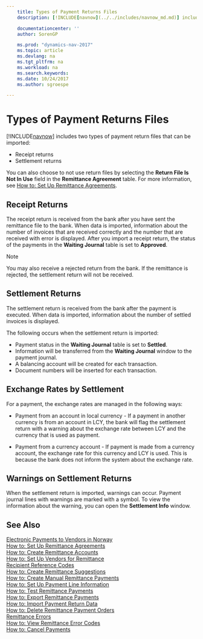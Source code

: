 ```yaml
---
    title: Types of Payment Returns Files
    description: [!INCLUDE[navnow](../../includes/navnow_md.md)] includes two types of payment return files that can be imported:

    documentationcenter: ''
    author: SorenGP

    ms.prod: "dynamics-nav-2017"
    ms.topic: article
    ms.devlang: na
    ms.tgt_pltfrm: na
    ms.workload: na
    ms.search.keywords:
    ms.date: 10/24/2017
    ms.author: sgroespe

---
```

# Types of Payment Returns Files
[!INCLUDE[navnow](../../includes/navnow_md.md)] includes two types of payment return files that can be imported:  

- Receipt returns  
- Settlement returns  

You can also choose to not use return files by selecting the **Return File Is Not In Use** field in the **Remittance Agreement** table. For more information, see [How to: Set Up Remittance Agreements](how-to-set-up-remittance-agreements.md).  

## Receipt Returns  
The receipt return is received from the bank after you have sent the remittance file to the bank. When data is imported, information about the number of invoices that are received correctly and the number that are received with error is displayed. After you import a receipt return, the status of the payments in the **Waiting Journal** table is set to **Approved**.  

> [!NOTE]  
>  You may also receive a rejected return from the bank. If the remittance is rejected, the settlement return will not be received.  

## Settlement Returns  
The settlement return is received from the bank after the payment is executed. When data is imported, information about the number of settled invoices is displayed.  

The following occurs when the settlement return is imported:  

- Payment status in the **Waiting Journal** table is set to **Settled**.  
- Information will be transferred from the **Waiting Journal** window to the payment journal.  
- A balancing account will be created for each transaction.  
- Document numbers will be inserted for each transaction.  

## Exchange Rates by Settlement  
For a payment, the exchange rates are managed in the following ways:  

- Payment from an account in local currency - If a payment in another currency is from an account in LCY, the bank will flag the settlement return with a warning about the exchange rate between LCY and the currency that is used as payment.  

- Payment from a currency account - If payment is made from a currency account, the exchange rate for this currency and LCY is used. This is because the bank does not inform the system about the exchange rate.  

## Warnings on Settlement Returns  
When the settlement return is imported, warnings can occur. Payment journal lines with warnings are marked with a symbol. To view the information about the warning, you can open the **Settlement Info** window.  

## See Also  
 [Electronic Payments to Vendors in Norway](electronic-payments-to-vendors-in-norway.md)   
 [How to: Set Up Remittance Agreements](how-to-set-up-remittance-agreements.md)   
 [How to: Create Remittance Accounts](how-to-create-remittance-accounts.md)   
 [How to: Set Up Vendors for Remittance](how-to-set-up-vendors-for-remittance.md)   
 [Recipient Reference Codes](recipient-reference-codes.md)   
 [How to: Create Remittance Suggestions](how-to-create-remittance-suggestions.md)   
 [How to: Create Manual Remittance Payments](how-to-create-manual-remittance-payments.md)   
 [How to: Set Up Payment Line Information](how-to-set-up-payment-line-information.md)   
 [How to: Test Remittance Payments](how-to-test-remittance-payments.md)   
 [How to: Export Remittance Payments](how-to-export-remittance-payments.md)   
 [How to: Import Payment Return Data](how-to-import-payment-return-data.md)   
 [How to: Delete Remittance Payment Orders](how-to-delete-remittance-payment-orders.md)   
 [Remittance Errors](remittance-errors.md)   
 [How to: View Remittance Error Codes](how-to-view-remittance-error-codes.md)   
 [How to: Cancel Payments](how-to-cancel-payments.md)
